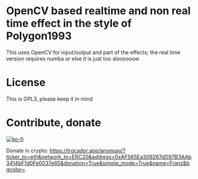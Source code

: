 # OpenCV based realtime and non real time effect in the style of Polygon1993
This uses OpenCV for input/output and part of the effects; the real time version requires numba or else it is just too sloooooow

# License
This is GPL3, please keep it in mind

# Contribute, donate

[![ko-fi](https://ko-fi.com/img/githubbutton_sm.svg)](https://ko-fi.com/G2G758OLF)

Donate in crypto: https://trocador.app/anonpay/?ticker_to=eth&network_to=ERC20&address=0xAF565Ea309267dD97B3AAb3414bF1d0Fe0037e65&donation=True&simple_mode=True&name=Franz&bgcolor=
